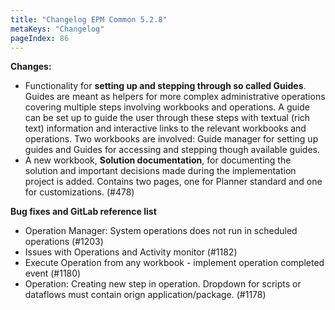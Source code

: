 ```yaml
---
title: "Changelog EPM Common 5.2.8"
metaKeys: "Changelog"
pageIndex: 86
---
```


**Changes:**

- Functionality for **setting up and stepping through so called Guides**. Guides are meant as helpers for more complex administrative operations covering multiple steps involving workbooks and operations. A guide can be set up to guide the user through these steps with textual (rich text) information and interactive links to the relevant workbooks and operations. Two workbooks are involved: Guide manager for setting up guides and Guides for accessing and stepping though available guides.
- A new workbook, **Solution documentation**, for documenting the solution and important decisions made during the implementation project is added. Contains two pages, one for Planner standard and one for customizations. (#478)

**Bug fixes and GitLab reference list**

- Operation Manager: System operations does not run in scheduled operations (#1203)
- Issues with Operations and Activity monitor (#1182)
- Execute Operation from any workbook - implement operation completed event (#1180)
- Operation: Creating new step in operation. Dropdown for scripts or dataflows must contain orign application/package. (#1178)


